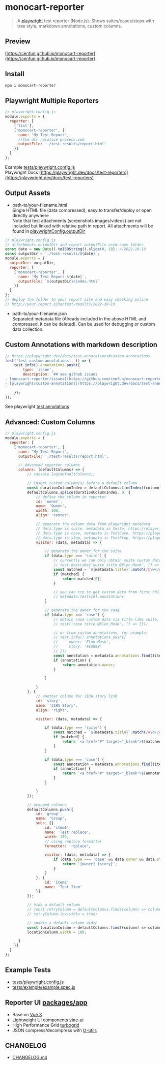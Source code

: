 # monocart-reporter
> A [playwright](https://github.com/microsoft/playwright) test reporter (Node.js). Shows suites/cases/steps with tree style, markdown annotations, custom columns.

## Preview
[https://cenfun.github.io/monocart-reporter](https://cenfun.github.io/monocart-reporter)

## Install
```sh
npm i monocart-reporter
```

## Playwright Multiple Reporters
```js
// playwright.config.js
module.exports = {
  reporter: [
    ['list'],
    ['monocart-reporter', {  
      name: "My Test Report",
      //the dir relative process.cwd
      outputFile: './test-results/report.html'
    }]
  ]
};
```
Example [tests/playwright.config.js](tests/playwright.config.js)  
Playwright Docs [https://playwright.dev/docs/test-reporters](https://playwright.dev/docs/test-reporters)

## Output Assets
- path-to/your-filename.html  
Single HTML file (data compressed), easy to transfer/deploy or open directly anywhere   
Note that test attachments (screenshots images/videos) are not included but linked with relative path in report. All attachments will be found in [playwrightConfig.outputDir](https://playwright.dev/docs/api/class-testconfig#test-config-output-dir)
```js
// playwright.config.js
// attachments outputDir and report outputFile used same folder
const date = new Date().toISOString().slice(0, 10); //2022-10-10
const outputDir = `./test-results/${date}`;
module.exports = {
  outputDir: outputDir,
  reporter: [
    ['monocart-reporter', {  
      name: `My Test Report ${date}`,
      outputFile: `${outputDir}/index.html`
    }]
  ]
};
// deploy the folder to your report site and easy checking online
// http://your.report.site/test-results/2022-10-10
```
- path-to/your-filename.json  
Separated metadata file (Already included in the above HTML and compressed, it can be deleted). Can be used for debugging or custom data collection.

## Custom Annotations with markdown description
```js
// https://playwright.dev/docs/test-annotations#custom-annotations
test('test custom annotations', () => {
    test.info().annotations.push({
        type: 'issue',
        description: `## see github issues
- [monocart-reporter/issues](https://github.com/cenfun/monocart-reporter/issues)
- [playwright/custom-annotations](https://playwright.dev/docs/test-annotations#custom-annotations)
`
    });
});
```
See playwright [test annotations](https://playwright.dev/docs/test-annotations)
## Advanced: Custom Columns
```js
// playwright.config.js
module.exports = {
  reporter: [
    ['monocart-reporter', {  
      name: "My Test Report",
      outputFile: './test-results/report.html',

      // Advanced reporter columns
      columns: (defaultColumns) => {
          // console.log(defaultColumns);

          // insert custom column(s) before a default column
          const durationColumnIndex = defaultColumns.findIndex((column) => column.id === 'duration');
          defaultColumns.splice(durationColumnIndex, 0, {
              // define the column in reporter
              id: 'owner',
              name: 'Owner',
              width: 100,
              align: 'center',

              // generate the column data from playwright metadata
              // data.type is suite, metadata is Suite, https://playwright.dev/docs/api/class-suite
              // data.type is case, metadata is TestCase, https://playwright.dev/docs/api/class-testcase
              // data.type is step, metadata is TestStep, https://playwright.dev/docs/api/class-teststep (seems useless for now)
              visitor: (data, metadata) => {

                  // generate the owner for the suite
                  if (data.type === 'suite') {
                      // currently we can only obtain suite custom data via title, for example:
                      // test.describe('suite title @Elon_Musk', () => {});
                      const matched = `${metadata.title}`.match(/@\w+/g);
                      if (matched) {
                          return matched[0];
                      }

                      // you can try to get custom data from first child test annotations
                      // metadata.tests[0].annotations
                  }

                  // generate the owner for the case
                  if (data.type === 'case') {
                      // obtain case custom data via title like suite, for example:
                      // test('case title @Elon_Musk', () => {});

                      // or from custom annotations, for example:
                      // test.info().annotations.push({
                      //     owner: 'Elon Musk',
                      //     story: '#16888'
                      // });
                      const annotation = metadata.annotations.find((item) => item.owner);
                      if (annotation) {
                          return annotation.owner;
                      }

                  }

              }
          }, {
              // another column for JIRA story link
              id: 'story',
              name: 'JIRA Story',
              align: 'right',

              visitor: (data, metadata) => {

                  if (data.type === 'suite') {
                      const matched = `${metadata.title}`.match(/#\d+/g);
                      if (matched) {
                          return `<a href="#" target="_blank">${matched[0]}</a>`;
                      }
                  }

                  if (data.type === 'case') {
                      const annotation = metadata.annotations.find((item) => item.story);
                      if (annotation) {
                          return `<a href="#" target="_blank">${annotation.story}</a>`;
                      }
                  }

              }
          });

          // grouped columns
          defaultColumns.push({
              id: 'group',
              name: 'Group',
              subs: [{
                  id: 'item1',
                  name: 'Test replace',
                  width: 150,
                  // using replace formatter
                  formatter: 'replace',

                  visitor: (data, metadata) => {
                      if (data.type === 'case' && data.owner && data.story) {
                          return '{owner} {story}';
                      }
                  }
              }, {
                  id: 'item2',
                  name: 'Test Item'
              }]
          });

          // hide a default column
          // const retryColumn = defaultColumns.find((column) => column.id === 'retry');
          // retryColumn.invisible = true;

          // update a default column width
          const locationColumn = defaultColumns.find((column) => column.id === 'location');
          locationColumn.width = 100;

      }
    }]
  ]
};
```
## Example Tests
- [tests/playwright.config.js](tests/playwright.config.js)
- [tests/example/example.spec.js](tests/example/example.spec.js)

## Reporter UI [packages/app](packages/app)
 - Base on [Vue 3](https://github.com/vuejs/core)
 - Lightweight UI components [vine-ui](https://github.com/cenfun/vine-ui)
 - High Performance Grid [turbogrid](https://github.com/cenfun/turbogrid)
 - JSON compress/decompress with [lz-utils](https://github.com/cenfun/lz-utils)


## CHANGELOG
- [CHANGELOG.md](CHANGELOG.md)
